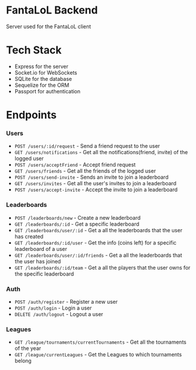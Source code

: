 # FantaLoL Backend
Server used for the FantaLoL client

# Tech Stack
- Express for the server
- Socket.io for WebSockets
- SQLite for the database
- Sequelize for the ORM
- Passport for authentication

# Endpoints
### Users
- `POST /users/:id/request` - Send a friend request to the user
- `GET /users/notifications` - Get all the notifications(friend, invite) of the logged user
- `POST /users/acceptFriend` - Accept friend request
- `GET /users/friends` - Get all the friends of the logged user
- `POST /users/send-invite` - Sends an invite to join a leaderboard
- `GET /users/invites` - Get all the user's invites to join a leaderboard
- `POST /users/accept-invite` - Accept the invite to join a leaderboard

### Leaderboards
- `POST /leaderboards/new` - Create a new leaderboard
- `GET /leaderboards/:id` - Get a specific leaderboard
- `GET /leaderboards/user/:id` - Get a all the leaderboards that the user has created
- `GET /leaderboards/:id/user` - Get the info (coins left) for a specific leaderboard of a user
- `GET /leaderboards/user/:id/friends` - Get a all the leaderboards that the user has joined
- `GET /leaderboards/:id/team` - Get a all the players that the user owns for the specific leaderboard

### Auth
- `POST /auth/register` - Register a new user
- `POST /auth/login` - Login a user
- `DELETE /auth/logout` - Logout a user

### Leagues
- `GET /league/tournaments/currentTournaments` - Get all the tournaments of the year
- `GET /league/currentLeagues` - Get the Leagues to which tournaments belong